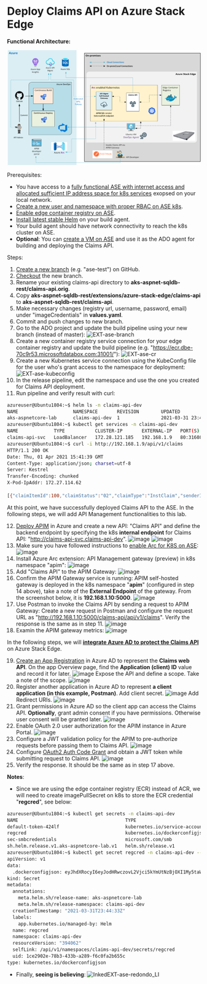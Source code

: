 # Deploy Claims API on Azure Stack Edge

**Functional Architecture:**

![alt tag](../../images/EXT-ase-apim-arch.png)

Prerequisites:
* You have access to a [fully functional ASE with internet access and allocated sufficient IP address space for k8s services](https://docs.microsoft.com/en-us/azure/databox-online/azure-stack-edge-gpu-deploy-configure-network-compute-web-proxy#enable-compute-network) exopsed on your local network.
* [Create a new user and namespace with proper RBAC on ASE k8s](https://docs.microsoft.com/en-us/azure/databox-online/azure-stack-edge-gpu-create-kubernetes-cluster).
* [Enable edge container registry on ASE](https://docs.microsoft.com/en-us/azure/databox-online/azure-stack-edge-gpu-edge-container-registry).
* [Install latest stable Helm](https://helm.sh/docs/intro/install/) on your build agent.
* Your build agent should have network connectivity to reach the k8s cluster on ASE.
* **Optional**: You can [create a VM on ASE](https://docs.microsoft.com/en-us/azure/databox-online/azure-stack-edge-gpu-deploy-virtual-machine-portal) and use it as the ADO agent for building and deploying the Claims API.

Steps:
1. [Create a new branch](https://docs.github.com/en/github/collaborating-with-issues-and-pull-requests/creating-and-deleting-branches-within-your-repository) (e.g. "ase-test") on GitHub.
2. [Checkout](https://git-scm.com/book/en/v2/Git-Branching-Basic-Branching-and-Merging) the new branch.
3. Rename your existing claims-api directory to **aks-aspnet-sqldb-rest/claims-api.orig**.
4. Copy **aks-aspnet-sqldb-rest/extensions/azure-stack-edge/claims-api** to **aks-aspnet-sqldb-rest/claims-api**.
5. Make necessary changes (registry url, username, password, email) under "imageCredentials" in **values.yaml**.
6. Commit and push changes to new branch.
7. Go to the ADO project and update the build pipeline using your new branch (instead of master):
![EXT-ase-branch](https://user-images.githubusercontent.com/15071173/113321960-f9621000-92c8-11eb-81d2-a6aaa87e2a0f.png)
8. Create a new container registry service connection for your edge container registry and update the build pipeline (e.g. "https://ecr.dbe-70c9r53.microsoftdatabox.com:31001/"):
![EXT-ase-cr](https://user-images.githubusercontent.com/15071173/113322028-0b43b300-92c9-11eb-8b61-65a5a4e7d64d.png)
9. Create a new Kubernetes service connection using the KubeConfig file for the user who's grant access to the namespace for deployment:
![EXT-ase-kubeconfig](https://user-images.githubusercontent.com/15071173/113322064-13035780-92c9-11eb-825d-22817c39f826.png)
10. In the release pipeline, edit the namespace and use the one you created for Claims API deployment.
11. Run pipeline and verify result with curl:
```bash
azureuser@Ubuntu1804:~$ helm ls -n claims-api-dev
NAME                    NAMESPACE       REVISION        UPDATED                                 STATUS          CHART                   APP VERSION
aks-aspnetcore-lab      claims-api-dev  1               2021-03-31 23:44:33.354484376 +0000 UTC deployed        claims-api-0.1.0        1.0
azureuser@Ubuntu1804:~$ kubectl get services -n claims-api-dev
NAME             TYPE           CLUSTER-IP       EXTERNAL-IP   PORT(S)        AGE
claims-api-svc   LoadBalancer   172.28.121.185   192.168.1.9   80:31608/TCP   154m
azureuser@Ubuntu1804:~$ curl -i http://192.168.1.9/api/v1/claims
HTTP/1.1 200 OK
Date: Thu, 01 Apr 2021 15:41:39 GMT
Content-Type: application/json; charset=utf-8
Server: Kestrel
Transfer-Encoding: chunked
X-Pod-IpAddr: 172.27.114.62

[{"claimItemId":100,"claimStatus":"02","claimType":"InstClaim","senderID":"CLPCSVNTEST2","receiverID":"APPCSVNTEST1","originatorID":"ORGNCSVTEST1","destinationID":"DESMEDSTEST1","claimInputMethod":"E","subscriberInfo":[{"subscriberInfoId":100,"subscriberRelationship":"18","subscriberPolicyNumber":"12345","insuredGroupName":"MD000004","subscriberLastName":"Doe","subscriberFirstName":"John","subscriberMiddleName":"","subscriberIdentifierSSN":"489-88-7001","subscriberAddressLine1":"5589 Hawthorne Way","subscriberAddressLine2":"","subscriberCity":"Sacramento","subscriberState":"CA","subscriberPostalCode":"95835","subscriberCountry":"US","subDateOfBirth":"12-19-1984","subscriberGender":"Male","payerName":"","patientLastName":"","patientFirstName":"","patientSSN":"489-88-7001","patientMemberID":"12345","patientDOB":"12-19-1984","patientGender":"Male","catgOfService":"Consultation","claimItemId":100}],"claimNumber":"1234121235","totalClaimCharge":1234.50,"patientStatus":"01","patientAmountDue":0.00,"serviceDate":"0001-01-01T00:00:00","policyNumber":"898435","claimPaidDate":"2021-02-03T00:06:38.4030071","serviceLineDetails":[{"serviceLineDetailsId":100,"statementDate":"2018-10-31T08:30:00","lineCounter":1,"serviceCodeDescription":"INPT","lineChargeAmount":15000.00,"drugCode":"UN","drugUnitQuantity":23,"pharmacyPrescriptionNumber":"123897","serviceType":"Consultation","providerCode":"72","providerLastName":"Longhorn","providerFirstName":"Dr. James","providerIdentification":"20120904-20120907","inNetworkIndicator":true,"claimItemId":100}],"planPayment":[{"planPaymentId":100,"primaryPayerID":"MEDICAID","cobServicePaidAmount":15000.00,"serviceCode":"ABC","paymentDate":"2021-02-03T00:00:00","claimAdjGroupCode":"HIPAA","claimAdjReasonCode":"CO","claimAdjAmount":500.00,"claimAdjQuantity":"3","claimItemId":100}]}]
```
At this point, we have successfully deployed Claims API to the ASE. In the following steps, we will add API Management functionalities to this lab.

12. [Deploy APIM](https://docs.microsoft.com/en-us/azure/api-management/get-started-create-service-instance) in Azure and create a new API: "Claims API" and define the backend endpoint by specifying the k8s **internal endpoint** for Claims API: "http://claims-api-svc.claims-api-dev".
![image](https://user-images.githubusercontent.com/15071173/123028500-49b2b080-d394-11eb-9013-56735ddd6354.png)
![image](https://user-images.githubusercontent.com/15071173/123028245-f93b5300-d393-11eb-8f71-d3b6d736c3ec.png)
13. Make sure you have followed instructions to [enable Arc for K8S on ASE](https://docs.microsoft.com/en-us/azure/databox-online/azure-stack-edge-gpu-deploy-arc-kubernetes-cluster): ![image](https://user-images.githubusercontent.com/15071173/123027251-5f26db00-d392-11eb-9978-fdd7c1b2c0eb.png)
14. Install Azure Arc extension: API Management gateway (preview) in k8s namespace "apim":
![image](https://user-images.githubusercontent.com/15071173/123027012-fa6b8080-d391-11eb-8523-fdcf2bbd78b2.png)
15. Add "Claims API" to the APIM Gateway:
![image](https://user-images.githubusercontent.com/15071173/123029055-5c79b500-d395-11eb-8d55-6f93bab2f243.png)
16. Confirm the APIM Gateway service is running: APIM self-hosted gateway is deployed in the k8s namespace "**apim**" (configured in step 14 above), take a note of the **External Endpoint** of the gateway. From the screenshot below, it is **192.168.1.10:5000**.
![image](https://user-images.githubusercontent.com/15071173/123027359-8f6e7980-d392-11eb-87f1-23b5aa5afa09.png)
17. Use Postman to invoke the Claims API by sending a request to APIM Gateway: Create a new request in Postman and configure the request URL as "http://192.168.1.10:5000/claims-api/api/v1/claims". Verify the response is the same as in step 11.
![image](https://user-images.githubusercontent.com/15071173/123029586-34d71c80-d396-11eb-9d8a-a08fa736ebab.png)
18. Examin the APIM gateway metrics:
![image](https://user-images.githubusercontent.com/15071173/123029833-96978680-d396-11eb-84ff-cd41bdb20b39.png)

In the following steps, we will [**integrate Azure AD to protect the Claims API**](https://docs.microsoft.com/en-us/azure/api-management/api-management-howto-protect-backend-with-aad) on Azure Stack Edge.

19. [Create an App Registration](https://docs.microsoft.com/en-us/azure/active-directory/develop/quickstart-configure-app-expose-web-apis) in Azure AD to represent the **Claims web API**. On the app Overview page, find the **Application (client) ID** value and record it for later.
![image](https://user-images.githubusercontent.com/15071173/124045995-cb729180-d9c5-11eb-99d4-840c6717c4b5.png)
Expose the API and define a scope. Take a note of the scope.
![image](https://user-images.githubusercontent.com/15071173/124046272-6a978900-d9c6-11eb-81f2-3a8b56b34055.png)
20. Register another application in Azure AD to represent **a client application (in this example, Postman)**. Add client secret.
![image](https://user-images.githubusercontent.com/15071173/124046527-0628f980-d9c7-11eb-9c7c-fe461a9fd031.png)
Add Redirect URIs.
![image](https://user-images.githubusercontent.com/15071173/124046732-7df72400-d9c7-11eb-8408-eaa564283403.png)
21. Grant permissions in Azure AD so the client app can access the Claims API. **Optionally**, grant admin consent if you have permissions. Otherwise user consent will be granted later.
![image](https://user-images.githubusercontent.com/15071173/124046900-d5958f80-d9c7-11eb-81c6-6cdc717ea6e4.png)
22. Enable OAuth 2.0 user authorization for the APIM instance in Azure Portal.
![image](https://user-images.githubusercontent.com/15071173/124047452-16da6f00-d9c9-11eb-98ac-2081f1a6871e.png)
23. Configure a JWT validation policy for the APIM to pre-authorize requests before passing them to Claims API.
![image](https://user-images.githubusercontent.com/15071173/124048089-679e9780-d9ca-11eb-9558-1e3e102695dc.png)
24. Configure [OAuth2 Auth Code Grant](https://docs.microsoft.com/en-us/azure/active-directory/develop/v2-oauth2-auth-code-flow) and obtain a JWT token while submitting request to Claims API.
![image](https://user-images.githubusercontent.com/15071173/124047199-7421f080-d9c8-11eb-95df-922604ce6986.png)
25. Verify the response. It should be the same as in step 17 above.


**Notes**:
* Since we are using the edge container registry (ECR) instead of ACR, we will need to create imagePullSecret on k8s to store the ECR credential "**regcred**", see below:
```bash
azureuser@Ubuntu1804:~$ kubectl get secrets -n claims-api-dev
NAME                                       TYPE                                  DATA   AGE
default-token-424lf                        kubernetes.io/service-account-token   3      4d20h
regcred                                    kubernetes.io/dockerconfigjson        1      15h
sec-smbcredentials                         microsoft.com/smb                     2      46h
sh.helm.release.v1.aks-aspnetcore-lab.v1   helm.sh/release.v1                    1      15h
azureuser@Ubuntu1804:~$ kubectl get secret regcred -n claims-api-dev --output=yaml
apiVersion: v1
data:
  .dockerconfigjson: eyJhdXRocyI6eyJodHRwczovL2Vjci5kYmUtNzBjOXI1My5taWNyb3NvZnRkYXRhYm94LmNvbTozMTAwMSI6eyJ1c2VybmFtZSI6ImFzZS1lY3ItdXNlciIsInBhc3N3b3JkIjoiTG5KbFF5V0owZlRXNEZsIiwiZW1haWwiOiJrOHNhZG1pbkByZWRvbmRvYXNlLm9yZyIsImF1dGgiOiJZWE5sTFdWamNpMTFjMlZ5T2t4dVNteFJlVmRLTUdaVVZ6UkdiQT09In19fQ==
kind: Secret
metadata:
  annotations:
    meta.helm.sh/release-name: aks-aspnetcore-lab
    meta.helm.sh/release-namespace: claims-api-dev
  creationTimestamp: "2021-03-31T23:44:33Z"
  labels:
    app.kubernetes.io/managed-by: Helm
  name: regcred
  namespace: claims-api-dev
  resourceVersion: "394062"
  selfLink: /api/v1/namespaces/claims-api-dev/secrets/regcred
  uid: 1ce2902e-78b3-433b-a289-f6c0fa2b655c
type: kubernetes.io/dockerconfigjson
```
* Finally, **seeing is believing**:
![InkedEXT-ase-redondo_LI](https://user-images.githubusercontent.com/15071173/113322952-34b10e80-92ca-11eb-890c-c065b3d37433.jpg)
